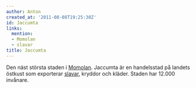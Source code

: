 ```yaml
---
author: Anton
created_at: '2011-08-08T19:25:30Z'
id: Jaccumta
links:
  mention:
  - Momolan
  - slavar
title: Jaccumta
---
```


Den näst största staden i [Momolan]. Jaccumta är en handelsstad på landets östkust som exporterar
[slavar], kryddor och kläder. Staden har 12.000 invånare.

  [Momolan]: Momolan
  [slavar]: slavar
